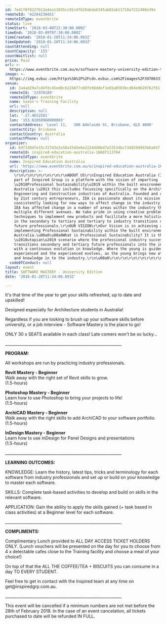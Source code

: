 ```yaml
---
id: 7ed1f8f0227b13a4ea11835cc91c4fb29abda6345ab82ab11718a7212488e39a
remoteId: '42264230451'
remoteIdType: eventbrite
status: live
timeStart: '2018-03-08T22:30:00.000Z'
timeEnd: '2018-03-09T07:30:00.000Z'
timeCreated: '2018-01-28T11:34:06.093Z'
timeUpdated: '2018-01-28T11:34:06.093Z'
countAttending: null
countCapacity: '155'
countWaitlist: null
price: Paid
url: >-
  https://www.eventbrite.com.au/e/software-mastery-university-edition-tickets-42264230451?aff=ebapi
image: >-
  https://img.evbuc.com/https%3A%2F%2Fcdn.evbuc.com%2Fimages%2F39706331%2F157590210229%2F1%2Foriginal.jpg?s=a45823569ab1dedd9c443cc05f6420b8
venue:
  id: 3a4ad29a7cd4fdc45ed0cb2246f7c60fe98ddef1e65a0503bcd04e9629762f61
  remoteId: '22978189'
  remoteIdType: eventbrite
  name: Saxon's Training Facility
  url: null
  description: null
  lat: '-27.4652501'
  lon: '153.02858960000003'
  contactAddress: 'Level 11,   300 Adelaide St, Brisbane, QLD 4000'
  contactCity: Brisbane
  contactCountry: Australia
  contactPhone: null
organizer:
  id: 6df3304fe15c317d3e2a50a15d2e6e2224d40bd7a53534bcf3dd294993b6a03f
  remoteId: inspired-education-australia-16607113704
  remoteIdType: eventbrite
  name: Inspired Education Australia
  url: 'https://www.eventbrite.com.au/o/inspired-education-australia-16607113704'
  description: >-
    \r\n\r\n\r\n\r\n\r\n\r\nABOUT US\r\nInspired Education Australia (IEA), as a
    part of Inspired Group is a platform with the vision of imparting
    \u2018Professional Sustainability\u2019 within the built environment of
    Australia \u2013 this includes focussing specifically on the Architecture,
    Engineering and Construction industries of Australia. Founded and operated
    by 21st century entrepreneurs, IEA is passionate about its mission and is
    consistently looking for new ways to affect change in the industry. To date
    IEA has affected change in a number of areas within the industry through
    multiple different avenues. We take pride in using creative problem solving
    techniques to implement new products and facilitate a more holistic approach
    in the secondary to tertiary and tertiary to industry transitions of our
    future professionals.\r\nOUR VISION\r\nOur Vision is in achieving and
    implementing Professional Sustainability within the built environment of
    Australia.\u00a0\u00a0What is Professional Sustainability? It is the
    \u2018utopian\u2019 scenario where the professional industry successfully
    transitions secondary and tertiary future professionals into the industry
    with a continuous evolution in knowledge. Where the young is guided by the
    experienced and the experienced evolves, as the young brings new attributes
    and knowledge in to the industry.\r\n\u00a0\r\n\r\n\r\n\r\n\r\n\r\n\r\n
  codeOfConduct: null
layout: event
title: SOFTWARE MASTERY - University Edition
date: '2018-01-28T11:34:06.093Z'

---
```

<P CLASS="MsoNormal"><SPAN>It's that time of the year to get your skills refreshed, up to date and upskilled!</SPAN></P>
<P CLASS="MsoNormal"><SPAN>Designed especially for Architecture students in Australia!</SPAN></P>
<P CLASS="MsoNormal"><SPAN>Regardless if you are looking to brush up your software skills before university, or a job interview - Software Mastery is the place to go! </SPAN></P>
<P CLASS="MsoNormal"><SPAN>ONLY 30 x SEATS available in each class! Late comers won't be so lucky...</SPAN></P>
<P CLASS="MsoNormal"><SPAN>___________________________________________________________</SPAN></P>
<P CLASS="MsoNormal"><STRONG>PROGRAM:</STRONG></P>
<P CLASS="MsoNormal">All workshops are run by practicing industry professionals.</P>
<P CLASS="MsoNormal"><STRONG>Revit Mastery - Beginner</STRONG><SPAN><BR> Walk away with the right set of Revit skills to grow.<BR> (1.5-hours)</SPAN></P>
<P CLASS="MsoNormal"><STRONG>Photoshop Mastery - Beginner</STRONG><SPAN><BR> Learn how to use Photoshop to bring your projects to life!<BR> (1.5-hours)</SPAN></P>
<P CLASS="MsoNormal"><STRONG>ArchiCAD Mastery - Beginner</STRONG><SPAN><BR> Walk away with the right skills to add ArchiCAD to your software portfolio.<BR> (1.5-hours)</SPAN></P>
<P CLASS="MsoNormal"><STRONG>InDesign Mastery - Beginner</STRONG><SPAN><BR> Learn how to use InDesign for Panel Designs and presentations<BR> (1.5-hours)</SPAN></P>
<P CLASS="MsoNormal"><SPAN>___________________________________________________________</SPAN></P>
<P CLASS="MsoNormal"><SPAN><STRONG>LEARNING OUTCOMES:</STRONG><BR></SPAN></P>
<P CLASS="MsoNormal"><SPAN>KNOWLEDGE: Learn the history, latest tips, tricks and terminology for each software from industry professionals and set up or build on your knowledge to master each software.</SPAN></P>
<P CLASS="MsoNormal"><SPAN>SKILLS: Complete task-based activities to develop and build on skills in the relevant software.</SPAN></P>
<P CLASS="MsoNormal"><SPAN>APPLICATION: Gain the ability to apply the skills gained (+ task based in class activities) at a Beginner level for each software.</SPAN></P>
<P CLASS="MsoNormal"><SPAN>___________________________________________________________</SPAN></P>
<P CLASS="MsoNormal"><STRONG>COMPLIMENTS:</STRONG></P>
<P CLASS="MsoNormal"><SPAN>Complimentary Lunch provided to ALL DAY ACCESS TICKET HOLDERS ONLY. </SPAN>(Lunch vouchers will be presented on the day for you to choose from 4 x delectable cafes close to the Training facility and choose a meal of your choice!)</P>
<P CLASS="MsoNormal"><SPAN>On top of that the ALL THE COFFEE/TEA + BISCUITS you can consume in a day TO EVERY STUDENT.</SPAN></P>
<P CLASS="MsoNormal"><SPAN>Feel free to get in contact with the Inspired team at any time on get@inspiredgrp.com.au.</SPAN></P>
<P CLASS="MsoNormal"><SPAN>___________________________________________________________</SPAN></P>
<P CLASS="MsoNormal">This event will be cancelled if a minimum numbers are not met before the 28th of February 2018. In the case of an event cancelation, all tickets purchased to date will be refunded IN FULL.</P>
